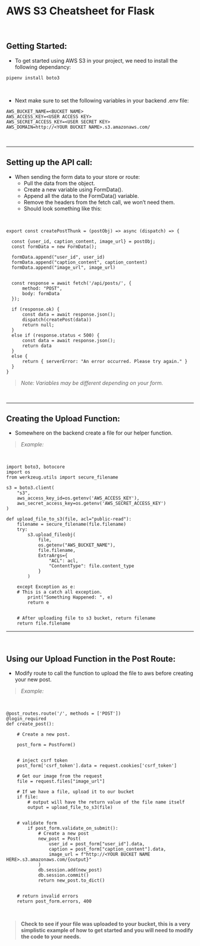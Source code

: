 # AWS S3 Cheatsheet for Flask

<br>

## **Getting Started:**

  - To get started using AWS S3 in your project, we need to install the following dependancy:  

  ```
  pipenv install boto3
  ```

<br>

  - Next make sure to set the following variables in your backend .env file:

  ```
  AWS_BUCKET_NAME=<BUCKET NAME>
  AWS_ACCESS_KEY=<USER ACCESS KEY>
  AWS_SECRET_ACCESS_KEY=<USER SECRET KEY>
  AWS_DOMAIN=http://<YOUR BUCKET NAME>.s3.amazonaws.com/
  ```

<br>

***

## **Setting up the API call:**

  - When sending the form data to your store or route:
    - Pull the data from the object.
    - Create a new variable using FormData().
    - Append all the data to the FormData() variable.
    - Remove the headers from the fetch call, we won’t need them.
    - Should look something like this:

<br>

  ```
  export const createPostThunk = (postObj) => async (dispatch) => {

    const {user_id, caption_content, image_url} = postObj;
    const formData = new FormData();

    formData.append("user_id", user_id)
    formData.append("caption_content", caption_content)
    formData.append("image_url", image_url)


    const response = await fetch('/api/posts/', {
        method: "POST",
        body: formData
    });

    if (response.ok) {
        const data = await response.json();
        dispatch(createPost(data))
        return null;
    }
    else if (response.status < 500) {
        const data = await response.json();
        return data
    }
    else {
        return { serverError: "An error occurred. Please try again." }
    }
  }
  ```

  > *Note: Variables may be different depending on your form.*

<br>

***

## **Creating the Upload Function:**

  - Somewhere on the backend create a file for our helper function.
  > *Example:*

<br>

  ```
  import boto3, botocore
  import os
  from werkzeug.utils import secure_filename

  s3 = boto3.client(
      "s3",
      aws_access_key_id=os.getenv('AWS_ACCESS_KEY'),
      aws_secret_access_key=os.getenv('AWS_SECRET_ACCESS_KEY')
  )

  def upload_file_to_s3(file, acl="public-read"):
      filename = secure_filename(file.filename)
      try:
          s3.upload_fileobj(
              file,
              os.getenv("AWS_BUCKET_NAME"),
              file.filename,
              ExtraArgs={
                  "ACL": acl,
                  "ContentType": file.content_type
              }
          )

      except Exception as e:
      # This is a catch all exception.
          print("Something Happened: ", e)
          return e


      # After uploading file to s3 bucket, return filename
      return file.filename
  ```
***

<br>

## **Using our Upload Function in the Post Route:**

  - Modify route to call the function to upload the file to aws before creating your new post.
  > *Example:*

<br>

  ```
  @post_routes.route('/', methods = ['POST'])
  @login_required
  def create_post():
      
      # Create a new post.
      
      post_form = PostForm()


      # inject csrf token
      post_form['csrf_token'].data = request.cookies['csrf_token']

      # Get our image from the request
      file = request.files["image_url"]

      # If we have a file, upload it to our bucket
      if file:
          # output will have the return value of the file name itself
          output = upload_file_to_s3(file)


      # validate form
          if post_form.validate_on_submit():
              # Create a new post
              new_post = Post(
                  user_id = post_form["user_id"].data,
                  caption = post_form["caption_content"].data,
                  image_url = f"http://<YOUR BUCKET NAME HERE>.s3.amazonaws.com/{output}"
              )
              db.session.add(new_post)
              db.session.commit()
              return new_post.to_dict()


      # return invalid errors
      return post_form.errors, 400
  ```

<br>

  > **Check to see if your file was uploaded to your bucket, this is a very simplistic example of how to get started and you will need to modify the code to your needs.**